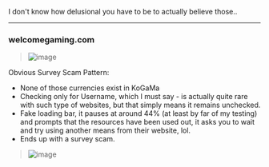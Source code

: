 
I don't know how delusional you have to be to actually believe those.. <br>


- - -
### welcomegaming.com

> ![image](https://github.com/user-attachments/assets/dd938e66-83fd-41da-8678-7de74a4651b7)

Obvious Survey Scam Pattern:

- None of those currencies exist in KoGaMa
- Checking only for Username, which I must say - is actually quite rare with such type of websites, but that simply means it remains unchecked.
- Fake loading bar, it pauses at around 44% (at least by far of my testing) and prompts that the resources have been used out, it asks you to wait and try using another means from their website, lol.
- Ends up with a survey scam.

> ![image](https://github.com/user-attachments/assets/554c1fe6-3286-42a8-ba7b-234af2c746b0)
